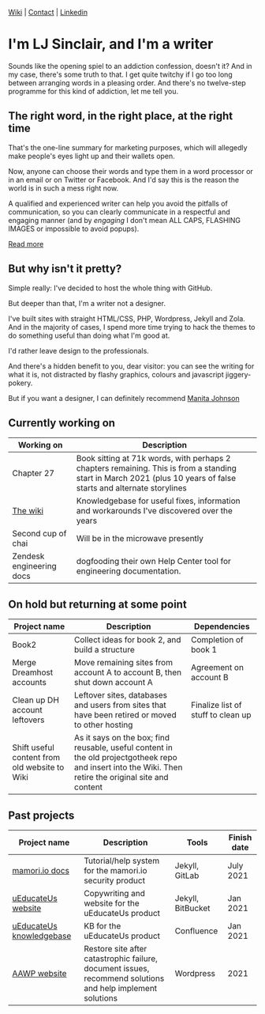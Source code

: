 [Wiki](https://github.com/ljsinclair/ljsinclair/wiki) | [Contact](mailto:projects@ljsinclair.net) | [Linkedin](https://www.linkedin.com/in/ljsinclair/)

# I'm LJ Sinclair, and I'm a writer

Sounds like the opening spiel to an addiction confession, doesn't it? And in my case, there's some truth to that. I get quite twitchy if I go too long between arranging words in a pleasing order. And there's no twelve-step programme for this kind of addiction, let me tell you.

## The right word, in the right place, at the right time

That's the one-line summary for marketing purposes, which will allegedly make people's eyes light up and their wallets open.

Now, anyone can choose their words and type them in a word processor or in an email or on Twitter or Facebook. And I'd say this is the reason the world is in such a mess right now.

A qualified and experienced writer can help you avoid the pitfalls of communication, so you can clearly communicate in a respectful and engaging manner (and by *engaging* I don't mean ALL CAPS, FLASHING IMAGES or impossible to avoid popups).

[Read more](https://github.com/ljsinclair/ljsinclair/wiki/Professional-writing)

## But why isn't it pretty?

Simple really: I've decided to host the whole thing with GitHub.

But deeper than that, I'm a writer not a designer.

I've built sites with straight HTML/CSS, PHP, Wordpress, Jekyll and Zola. And in the majority of cases, I spend more time trying to hack the themes to do something useful than doing what I'm good at.

I'd rather leave design to the professionals.

And there's a hidden benefit to you, dear visitor: you can see the writing for what it is, not distracted by flashy graphics, colours and javascript jiggery-pokery.

But if you want a designer, I can definitely recommend [Manita Johnson](http://manita.com.au/)

## Currently working on

| Working on | Description |
|---|---|
| Chapter 27 | Book sitting at 71k words, with perhaps 2 chapters remaining. This is from a standing start in March 2021 (plus 10 years of false starts and alternate storylines|
| [The wiki](https://github.com/ljsinclair/ljsinclair/wiki) | Knowledgebase for useful fixes, information and workarounds I've discovered over the years |
| Second cup of chai | Will be in the microwave presently |
| Zendesk engineering docs | dogfooding their own Help Center tool for engineering documentation. |

## On hold but returning at some point

| Project name | Description | Dependencies |
|---|---|---|
| Book2 | Collect ideas for book 2, and build a structure | Completion of book 1 |
| Merge Dreamhost accounts | Move remaining sites from account A to account B, then shut down account A | Agreement on account B |
| Clean up DH account leftovers | Leftover sites, databases and users from sites that have been retired or moved to other hosting | Finalize list of stuff to clean up |
| Shift useful content from old website to Wiki | As it says on the box; find reusable, useful content in the old projectgotheek repo and insert into the Wiki. Then retire the original site and content |

## Past projects

| Project name | Description | Tools | Finish date | 
|---|---|---|---|
| [mamori.io docs](https://doc.mamori.io) | Tutorial/help system for the mamori.io security product | Jekyll, GitLab | July 2021
| [uEducateUs website](https://ueducateus.com.au) | Copywriting and website for the uEducateUs product | Jekyll, BitBucket | Jan 2021 |
| [uEducateUs knowledgebase](https://linkedsuccess.atlassian.net/wiki/spaces/UKB/overview) | KB for the uEducateUs product | Confluence | Jan 2021 |
| [AAWP website](https://aawp.org.au) | Restore site after catastrophic failure, document issues, recommend solutions and help implement solutions | Wordpress | 2021 |

